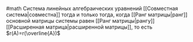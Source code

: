 #math 
Система линейных алгебраических уравнений [[Совместная система|совместна]] тогда и только тогда, когда [[Ранг матрицы|ранг]]  основной матрицы системы равен [[Ранг матрицы|рангу]] [[Расширенная матрица|расширенной матрицы]], то есть $r(A)=r(\overline{A})$